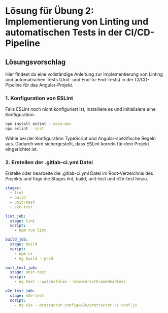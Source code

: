 # Lösung für Übung 2: Implementierung von Linting und automatischen Tests in der CI/CD-Pipeline

## Lösungsvorschlag

Hier findest du eine vollständige Anleitung zur Implementierung von Linting und automatischen Tests (Unit- und End-to-End-Tests) in der CI/CD-Pipeline für das Angular-Projekt.

### 1. Konfiguration von ESLint

Falls ESLint noch nicht konfiguriert ist, installiere es und initialisiere eine Konfiguration:

```bash
npm install eslint --save-dev
npx eslint --init
```

Wähle bei der Konfiguration TypeScript und Angular-spezifische Regeln aus. Dadurch wird sichergestellt, dass ESLint korrekt für dein Projekt eingerichtet ist.

### 2. Erstellen der .gitlab-ci.yml Datei
Erstelle oder bearbeite die .gitlab-ci.yml Datei im Root-Verzeichnis des Projekts und füge die Stages lint, build, unit-test und e2e-test hinzu.

```yaml
stages:
  - lint
  - build
  - unit-test
  - e2e-test

lint_job:
  stage: lint
  script:
    - npm run lint

build_job:
  stage: build
  script:
    - npm ci
    - ng build --prod

unit_test_job:
  stage: unit-test
  script:
    - ng test --watch=false --browsers=ChromeHeadless

e2e_test_job:
  stage: e2e-test
  script:
    - ng e2e --protractor-config=e2e/protractor-ci.conf.js
```